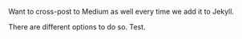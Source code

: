 Want to cross-post to Medium as well every time we add it to Jekyll.

There are different options to do so. Test.